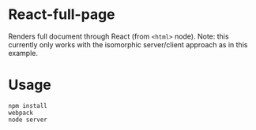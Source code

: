 React-full-page
===============

Renders full document through React (from `<html>` node). Note: this currently only works with the isomorphic server/client approach as in this example.

Usage
===============
```
npm install
webpack
node server
```
